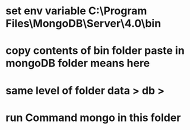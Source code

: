 # set env variable C:\Program Files\MongoDB\Server\4.0\bin 
# copy contents of bin folder paste in mongoDB folder means here
# same level of folder data > db >
# run Command mongo in this folder